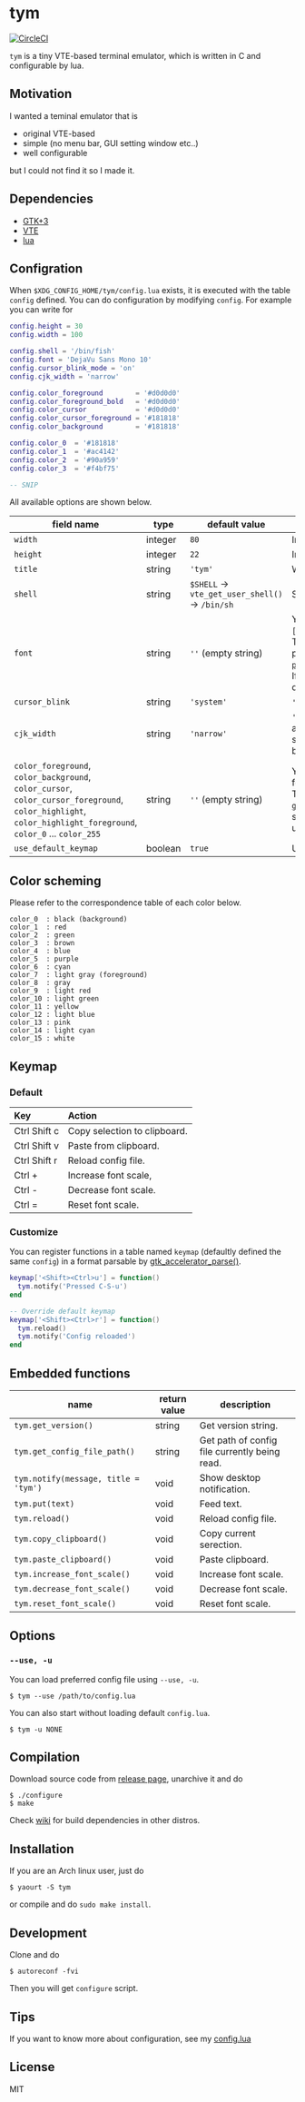 # tym

[![CircleCI](https://circleci.com/gh/endaaman/tym.svg?style=svg)](https://circleci.com/gh/endaaman/tym)

`tym` is a tiny VTE-based terminal emulator, which is written in C and configurable by lua.

## Motivation

I wanted a teminal emulator that is

- original VTE-based
- simple (no menu bar, GUI setting window etc..)
- well configurable

but I could not find it so I made it.

## Dependencies

- [GTK+3](https://www.gtk.org/)
- [VTE](https://github.com/GNOME/vte)
- [lua](https://www.lua.org/)

## Configration

When `$XDG_CONFIG_HOME/tym/config.lua` exists, it is executed with the table `config` defined. You can do configuration by modifying `config`. For example you can write for

```lua
config.height = 30
config.width = 100

config.shell = '/bin/fish'
config.font = 'DejaVu Sans Mono 10'
config.cursor_blink_mode = 'on'
config.cjk_width = 'narrow'

config.color_foreground        = '#d0d0d0'
config.color_foreground_bold   = '#d0d0d0'
config.color_cursor            = '#d0d0d0'
config.color_cursor_foreground = '#181818'
config.color_background        = '#181818'

config.color_0  = '#181818'
config.color_1  = '#ac4142'
config.color_2  = '#90a959'
config.color_3  = '#f4bf75'

-- SNIP
```

All available options are shown below.

| field name                                                                                                                                                       | type      | default value                                     | description                                                                                                                                                                                                                                                                                                                                               |
| --------------------------------------------------------------------------------------------------------------------------------------------------------------- | --------- | ------------------------------------------------- | ------------------------------------------------------------------------------------------------------------------------------------------------------------------------------------------------------------------------------------------------------------------------------------------------------------------------------------------------------ |
| `width`                                                                                                                                                          | integer   | `80`                                              | Initial columns.                                                                                                                                                                                                                                                                                                                                          |
| `height`                                                                                                                                                         | integer   | `22`                                              | Initial rows.                                                                                                                                                                                                                                                                                                                                             |
| `title`                                                                                                                                                          | string    | `'tym'`                                           | Window title                                                                                                                                                                                                                                                                                                                                              |
| `shell`                                                                                                                                                          | string    | `$SHELL` -> `vte_get_user_shell()` ->  `/bin/sh`  | Shell to excute                                                                                                                                                                                                                                                                                                                                           |
| `font`                                                                                                                                                           | string    | `''` (empty string)                               | You can specify it like `'FAMILY-LIST [SIZE]'`, for example `'Ubuntu Mono 12'`. The value specified here is internally passed to [`pango_font_description_from_string()`](https://developer.gnome.org/pango/stable/pango-Fonts.html#pango-font-description-from-string). If you set empty string, the system default fixed width font will be used.    |
| `cursor_blink`                                                                                                                                                   | string    | `'system'`                                        | `'system'`, `'on'` or `'off'` are available.                                                                                                                                                                                                                                                                                                              |
| `cjk_width`                                                                                                                                                      | string    | `'narrow'`                                        | `'narrow'` or `'wide'` are available. There are complicated problems about this, so if you are not familiar with it, it's better to use the default.                                                                                                                                                                                                     |
| `color_foreground`, `color_background`, `color_cursor`, `color_cursor_foreground`, `color_highlight`, `color_highlight_foreground`, `color_0` ... `color_255`   | string    | `''` (empty string)                               | You can specify standard color string, for example `'#f00'`, `'#ff0000'` or `'red'`. These will be parsed with [`gdk_rgba_parse()`](https://developer.gnome.org/gdk3/stable/gdk3-RGBA-Colors.html#gdk-rgba-parse). If you set empty string, the VTE default color will be used.                                                                         |
| `use_default_keymap`                                                                                                                                             | boolean   | `true`                                            | Use default keymap or not                                                                                                                                                                                                                                                                                                                                 |


## Color scheming

Please refer to the correspondence table of each color below.

```
color_0  : black (background)
color_1  : red
color_2  : green
color_3  : brown
color_4  : blue
color_5  : purple
color_6  : cyan
color_7  : light gray (foreground)
color_8  : gray
color_9  : light red
color_10 : light green
color_11 : yellow
color_12 : light blue
color_13 : pink
color_14 : light cyan
color_15 : white
```

## Keymap

### Default

| Key             | Action                       |
| :-------------- | :--------------------------- |
| Ctrl Shift c    | Copy selection to clipboard. |
| Ctrl Shift v    | Paste from clipboard.        |
| Ctrl Shift r    | Reload config file.          |
| Ctrl +          | Increase font scale,         |
| Ctrl -          | Decrease font scale.         |
| Ctrl =          | Reset font scale.            |

### Customize

You can register functions in a table named `keymap` (defaultly defined the same `config`) in a format parsable by [gtk_accelerator_parse()](https://developer.gnome.org/gtk3/stable/gtk3-Keyboard-Accelerators.html#gtk-accelerator-parse).

```lua
keymap['<Shift><Ctrl>u'] = function()
  tym.notify('Pressed C-S-u')
end

-- Override default keymap
keymap['<Shift><Ctrl>r'] = function()
  tym.reload()
  tym.notify('Config reloaded')
end
```

## Embedded functions

| name                                 | return value   | description                                     |
| ------------------------------------ | -------------- | ----------------------------------------------- |
| `tym.get_version()`                  | string         | Get version string.                             |
| `tym.get_config_file_path()`         | string         | Get path of config file currently being read.   |
| `tym.notify(message, title = 'tym')` | void           | Show desktop notification.                      |
| `tym.put(text)`                      | void           | Feed text.                                      |
| `tym.reload()`                       | void           | Reload config file.                             |
| `tym.copy_clipboard()`               | void           | Copy current serection.                         |
| `tym.paste_clipboard()`              | void           | Paste clipboard.                                |
| `tym.increase_font_scale()`          | void           | Increase font scale.                            |
| `tym.decrease_font_scale()`          | void           | Decrease font scale.                            |
| `tym.reset_font_scale()`             | void           | Reset font scale.                               |


## Options

### `--use, -u`

You can load preferred config file using `--use, -u`.

```console
$ tym --use /path/to/config.lua
```

You can also start without loading default `config.lua`.

```console
$ tym -u NONE
```

## Compilation

Download source code from [release page](https://github.com/endaaman/tym/releases), unarchive it and do

```console
$ ./configure
$ make
```

Check [wiki](https://github.com/endaaman/tym/wiki) for build dependencies in other distros.

## Installation

If you are an Arch linux user, just do

```console
$ yaourt -S tym
```

or compile and do `sudo make install`.

## Development

Clone and do

```console
$ autoreconf -fvi
```

Then you will get `configure` script.

## Tips

If you want to know more about configuration, see my [config.lua](https://github.com/endaaman/dotfiles/blob/master/tym/config.lua)

## License

MIT

